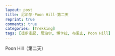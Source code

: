 ```yaml
---
layout: post
title: 尼泊尔-Poon Hill-第二天
reprint: true
comments: true
categories: [Trekking]
tags: [徒步走起, 尼泊尔, 博卡拉, 布恩山, Poon Hill]
---
```


Poon Hill（第二天）


<script>
    photos=[
        ["/images/2017-10-03/DSC08630.jpg", "", "75%"],
        ["/images/2017-10-03/DSC08640.jpg", "", "75%"],
        ["/images/2017-10-03/DSC08644.jpg", "", "75%"],
        ["/images/2017-10-03/DSC08647.jpg", "", "75%"],
        ["/images/2017-10-03/DSC08677.jpg", "", "75%"],
        ["/images/2017-10-03/DSC08704.jpg", "", "75%"],
        ["/images/2017-10-03/DSC08705.jpg", "", "75%"],
        ["/images/2017-10-03/DSC08725.jpg", "", "75%"],
        ["/images/2017-10-03/DSC08733.jpg", "", "75%"],
        ["/images/2017-10-03/DSC08737.jpg", "", "75%"],
        ["/images/2017-10-03/DSC08744.jpg", "", "75%"],
        ["/images/2017-10-03/DSC08746.jpg", "", "75%"],
        ["/images/2017-10-03/DSC08750.jpg", "", "75%"],
        ["/images/2017-10-03/DSC08777.jpg", "", "75%"],
        ["/images/2017-10-03/DSC08778.jpg", "", "75%"],
        ["/images/2017-10-03/DSC08787.jpg", "", "75%"],
        ["/images/2017-10-03/DSC08793.jpg", "", "75%"],
        ["/images/2017-10-03/DSC08796.jpg", "", "75%"],
        ["/images/2017-10-03/DSC08810.jpg", "", "75%"],
        ["/images/2017-10-03/DSC08812.jpg", "", "75%"],
        ["/images/2017-10-03/DSC09006.jpg", "", "75%"],
        ["/images/2017-10-03/DSC09014.jpg", "", "75%"],
        ["/images/2017-10-03/DSC09020.jpg", "", "75%"], 
    ];
    for (var i=0; i<photos.length; i++)
    {
        document.write("<figure><a href=\"" + photos[i][0] + "\" target=\"_blank\">")
        document.write("<img src=\"" + photos[i][0] + "\" alt=\"" + photos[i][1] + "\" width=\"" + photos[i][2] + "\">")
        document.write("</a></figure>")

        if (photos[i].length > 3)
            document.write(photos[i][3] + "<br><br>")
        else if (photos[i][1].length > 0)
            document.write(photos[i][1] + "<br><br>")
        else
            document.write("<br>")
    }
</script>
